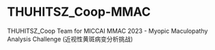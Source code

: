 # THUHITSZ_Coop-MMAC
THUHITSZ_Coop Team for MICCAI MMAC 2023 - Myopic Maculopathy Analysis Challenge (近视性黄斑病变分析挑战)
